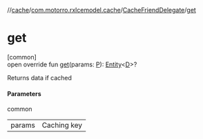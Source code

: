 //[cache](../../../index.md)/[com.motorro.rxlcemodel.cache](../index.md)/[CacheFriendDelegate](index.md)/[get](get.md)

# get

[common]\
open override fun [get](get.md)(params: [P](index.md)): [Entity](../../com.motorro.rxlcemodel.cache.entity/-entity/index.md)&lt;[D](index.md)&gt;?

Returns data if cached

#### Parameters

common

| | |
|---|---|
| params | Caching key |
